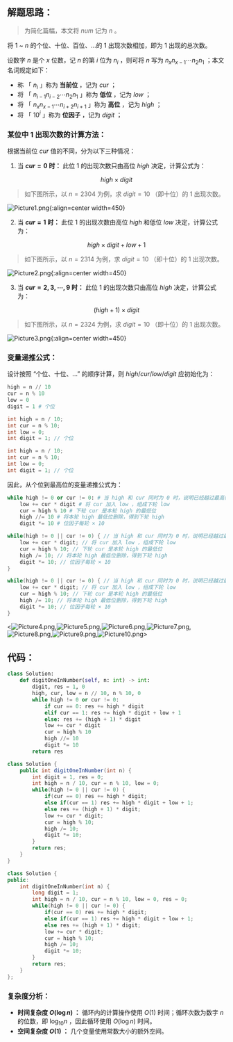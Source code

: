 ## 解题思路：

> 为简化篇幅，本文将 $num$ 记为 $n$ 。

将 $1$ ~ $n$ 的个位、十位、百位、...的 $1$ 出现次数相加，即为 $1$ 出现的总次数。

设数字 $n$ 是个 $x$ 位数，记 $n$ 的第 $i$ 位为 $n_i$ ，则可将 $n$ 写为 $n_{x} n_{x-1} \cdots n_{2} n_{1}$ ；本文名词规定如下：

- 称 「 $n_i$ 」称为 **当前位** ，记为 $cur$ ；
- 将 「 $n_{i-1} n_{i-2} \cdots n_{2} n_{1}$ 」称为 **低位** ，记为 $low$ ；
- 将 「 $n_{x} n_{x-1} \cdots n_{i+2} n_{i+1}$ 」称为 **高位** ，记为 $high$ ；
- 将 「 $10^i$ 」称为 **位因子** ，记为 $digit$ ；

### 某位中 $1$ 出现次数的计算方法：

根据当前位 $cur$ 值的不同，分为以下三种情况：

1. 当 **$cur = 0$ 时：** 此位 $1$ 的出现次数只由高位 $high$ 决定，计算公式为：

$$
high \times digit
$$

> 如下图所示，以 $n = 2304$ 为例，求 $digit = 10$ （即十位）的 $1$ 出现次数。

![Picture1.png](https://pic.leetcode-cn.com/1599887431-cVmcVA-Picture1.png){:align=center width=450}

2. 当 **$cur = 1$ 时：** 此位 $1$ 的出现次数由高位 $high$ 和低位 $low$ 决定，计算公式为：

$$
high \times digit + low + 1
$$

> 如下图所示，以 $n = 2314$ 为例，求 $digit = 10$ （即十位）的 $1$ 出现次数。

![Picture2.png](https://pic.leetcode-cn.com/1599887431-HAAvVp-Picture2.png){:align=center width=450}

3. 当 **$cur = 2, 3, \cdots, 9$ 时：** 此位 $1$ 的出现次数只由高位 $high$ 决定，计算公式为：

$$
(high + 1) \times digit
$$

> 如下图所示，以 $n = 2324$ 为例，求 $digit = 10$ （即十位）的 $1$ 出现次数。

![Picture3.png](https://pic.leetcode-cn.com/1599887431-djUZTe-Picture3.png){:align=center width=450}

### 变量递推公式：

设计按照 “个位、十位、...” 的顺序计算，则 $high / cur / low / digit$ 应初始化为：

```Python []
high = n // 10
cur = n % 10
low = 0
digit = 1 # 个位
```

```Java []
int high = n / 10;
int cur = n % 10;
int low = 0;
int digit = 1; // 个位
```

```C++ []
int high = n / 10;
int cur = n % 10;
int low = 0;
int digit = 1; // 个位
```

因此，从个位到最高位的变量递推公式为：

```Python []
while high != 0 or cur != 0: # 当 high 和 cur 同时为 0 时，说明已经越过最高位，因此跳出
    low += cur * digit # 将 cur 加入 low ，组成下轮 low
    cur = high % 10 # 下轮 cur 是本轮 high 的最低位
    high //= 10 # 将本轮 high 最低位删除，得到下轮 high
    digit *= 10 # 位因子每轮 × 10
```

```Java []
while(high != 0 || cur != 0) { // 当 high 和 cur 同时为 0 时，说明已经越过最高位，因此跳出
    low += cur * digit; // 将 cur 加入 low ，组成下轮 low
    cur = high % 10; // 下轮 cur 是本轮 high 的最低位
    high /= 10; // 将本轮 high 最低位删除，得到下轮 high
    digit *= 10; // 位因子每轮 × 10
}
```

```C++ []
while(high != 0 || cur != 0) { // 当 high 和 cur 同时为 0 时，说明已经越过最高位，因此跳出
    low += cur * digit; // 将 cur 加入 low ，组成下轮 low
    cur = high % 10; // 下轮 cur 是本轮 high 的最低位
    high /= 10; // 将本轮 high 最低位删除，得到下轮 high
    digit *= 10; // 位因子每轮 × 10
}
```

<![Picture4.png](https://pic.leetcode-cn.com/1599886793-UnGSFA-Picture4.png),![Picture5.png](https://pic.leetcode-cn.com/1599886793-XAkJaS-Picture5.png),![Picture6.png](https://pic.leetcode-cn.com/1599886793-FFgjAB-Picture6.png),![Picture7.png](https://pic.leetcode-cn.com/1599886793-yhuxHN-Picture7.png),![Picture8.png](https://pic.leetcode-cn.com/1599886793-BBSKuG-Picture8.png),![Picture9.png](https://pic.leetcode-cn.com/1599886793-osrlME-Picture9.png),![Picture10.png](https://pic.leetcode-cn.com/1599886793-XTSnxb-Picture10.png)>

## 代码：

```Python []
class Solution:
    def digitOneInNumber(self, n: int) -> int:
        digit, res = 1, 0
        high, cur, low = n // 10, n % 10, 0
        while high != 0 or cur != 0:
            if cur == 0: res += high * digit
            elif cur == 1: res += high * digit + low + 1
            else: res += (high + 1) * digit
            low += cur * digit
            cur = high % 10
            high //= 10
            digit *= 10
        return res
```

```Java []
class Solution {
    public int digitOneInNumber(int n) {
        int digit = 1, res = 0;
        int high = n / 10, cur = n % 10, low = 0;
        while(high != 0 || cur != 0) {
            if(cur == 0) res += high * digit;
            else if(cur == 1) res += high * digit + low + 1;
            else res += (high + 1) * digit;
            low += cur * digit;
            cur = high % 10;
            high /= 10;
            digit *= 10;
        }
        return res;
    }
}
```

```C++ []
class Solution {
public:
    int digitOneInNumber(int n) {
        long digit = 1;
        int high = n / 10, cur = n % 10, low = 0, res = 0;
        while(high != 0 || cur != 0) {
            if(cur == 0) res += high * digit;
            else if(cur == 1) res += high * digit + low + 1;
            else res += (high + 1) * digit;
            low += cur * digit;
            cur = high % 10;
            high /= 10;
            digit *= 10;
        }
        return res;
    }
};
```

### 复杂度分析：

- **时间复杂度 $O(\log n)$ ：** 循环内的计算操作使用 $O(1)$ 时间；循环次数为数字 $n$ 的位数，即 $\log_{10}{n}$ ，因此循环使用 $O(\log n)$ 时间。
- **空间复杂度 $O(1)$ ：** 几个变量使用常数大小的额外空间。
